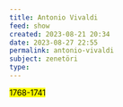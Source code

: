 ```yaml
---
title: Antonio Vivaldi
feed: show
created: 2023-08-21 20:34
date: 2023-08-27 22:55
permalink: antonio-vivaldi
subject: zenetöri
type: 
---
```


<mark>1768-1741</mark>
